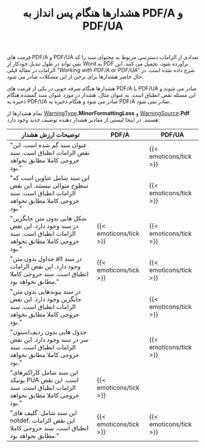 ﻿---
title: هشدارها هنگام پس انداز به PDF/A و PDF/UA
second_title: Aspose.Words برای Java
articleTitle: هشدارهای مربوط به دسترسی هنگام صرفه جویی در PDF/A و PDF/UA
linktitle: هشدارهای مربوط به دسترسی هنگام صرفه جویی در PDF/A و PDF/UA
description: "PDF/A و PDF/UA الزامات دسترسی مربوط به محتوای اسناد را تحمیل می کنند. وقتی به PDF/A یا PDF/UA در Java ذخیره می شود و این مسئله نقض انطباق است، یک هشدار صادر می شود."
type: docs
weight: 29
url: /fa/java/warnings-when-saving-to-pdfa-and-pdfua/
timestamp: 2024-01-27-14-07-04
---

فرمت های PDF/A و PDF/UA تعدادی از الزامات دسترسی مربوط به محتوای سند را که نمی تواند در طول تبدیل خودکار از Word به PDF برآورده شود، تحمیل می کنند. این الزامات در مقاله قبلی *"Working with PDF/A or PDF/UA"* شرح داده شده است. در حال حاضر هشدارها برای برخی از این مشکلات صادر می شود.

هشدارها هنگام صرفه جویی در یکی از فرمت های PDF/A یا PDF/UA صادر می شوند و این مسئله نقض انطباق است. به عنوان مثال، هشدار در مورد عنوان سند گمشده هنگام ذخیره به PDF/UA صادر می شود و هنگام ذخیره به PDF/A صادر نمی شود.

تمام هشدارها از [WarningType](https://reference.aspose.com/words/java/com.aspose.words/warningtype/)**.MinorFormattingLoss** و [WarningSource](https://reference.aspose.com/words/java/com.aspose.words/warningsource/)**.Pdf** هستند. در اینجا لیستی از مقادیر هشدار دهنده توصیف جدید وجود دارد:

| توضیحات ارزش هشدار | PDF/A | PDF/UA |
| ------------------------------------------------------------ | ---------------------- | ---------------------- |
| "عنوان سند گم شده است. این نقض الزامات انطباق است. سند خروجی کاملا مطابق نخواهد بود." |  | {{< emoticons/tick >}} |
| "این سند شامل عناوین است که سطوح متوالی نیستند. این نقض الزامات انطباق است. سند خروجی کاملا مطابق نخواهد بود." |  | {{< emoticons/tick >}} |
| "شکل هایی بدون متن جایگزین در سند وجود دارد. این نقض الزامات انطباق است. سند خروجی کاملا مطابق نخواهد بود." | {{< emoticons/tick >}} | {{< emoticons/tick >}} |
| "جداول بدون متن alt در سند وجود دارد. این نقض الزامات انطباق است. سند خروجی کاملا مطابق نخواهد بود." | {{< emoticons/tick >}} | {{< emoticons/tick >}} |
| "در سند پیوندهایی بدون متن جایگزین وجود دارد. این نقض الزامات انطباق است. سند خروجی کاملا مطابق نخواهد بود." |  | {{< emoticons/tick >}} |
| "جدول هایی بدون ردیف/ستون سر در سند وجود دارد. این نقض الزامات انطباق است. سند خروجی کاملا مطابق نخواهد بود." |  | {{< emoticons/tick >}} |
| "این سند شامل کاراکترهای یونیکد PUA است. این نقض الزامات انطباق است. سند خروجی کاملا مطابق نخواهد بود." | {{< emoticons/tick >}} |  |
| "این سند شامل .گلیف های notdef. این نقض الزامات انطباق است. سند خروجی کاملا مطابق نخواهد بود." | {{< emoticons/tick >}} | {{< emoticons/tick >}} |
